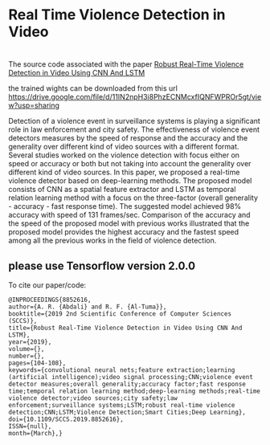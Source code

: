 # Real Time Violence Detection in Video
#
The source code associated with the paper [ Robust Real-Time Violence Detection in Video Using CNN And LSTM ](https://ieeexplore.ieee.org/document/8852616)


the trained wights  can be downloaded from this url  https://drive.google.com/file/d/11IN2npH3i8PhzECNMcxfIQNFWPROr5gt/view?usp=sharing


Detection of a violence event in surveillance systems is playing a significant role in law enforcement and city safety. The effectiveness of violence event detectors measures by the speed of response and the accuracy and the generality over different kind of video sources with a different format. Several studies worked on the violence detection with focus either on speed or accuracy or both but not taking into account the generality over different kind of video sources. In this paper, we proposed a real-time violence detector based on deep-learning methods. The proposed model consists of CNN as a spatial feature extractor and LSTM as temporal relation learning method with a focus on the three-factor (overall generality - accuracy - fast response time). The suggested model achieved 98% accuracy with speed of 131 frames/sec. Comparison of the accuracy and the speed of the proposed model with previous works illustrated that the proposed model provides the highest accuracy and the fastest speed among all the previous works in the field of violence detection.

## please use Tensorflow version 2.0.0
 
To cite our paper/code:

```
@INPROCEEDINGS{8852616,
author={A. R. {Abdali} and R. F. {Al-Tuma}},
booktitle={2019 2nd Scientific Conference of Computer Sciences (SCCS)},
title={Robust Real-Time Violence Detection in Video Using CNN And LSTM},
year={2019},
volume={},
number={},
pages={104-108},
keywords={convolutional neural nets;feature extraction;learning (artificial intelligence);video signal processing;CNN;violence event detector measures;overall generality;accuracy factor;fast response time;temporal relation learning method;deep-learning methods;real-time violence detector;video sources;city safety;law enforcement;surveillance systems;LSTM;robust real-time violence detection;CNN;LSTM;Violence Detection;Smart Cities;Deep Learning},
doi={10.1109/SCCS.2019.8852616},
ISSN={null},
month={March},}

```
